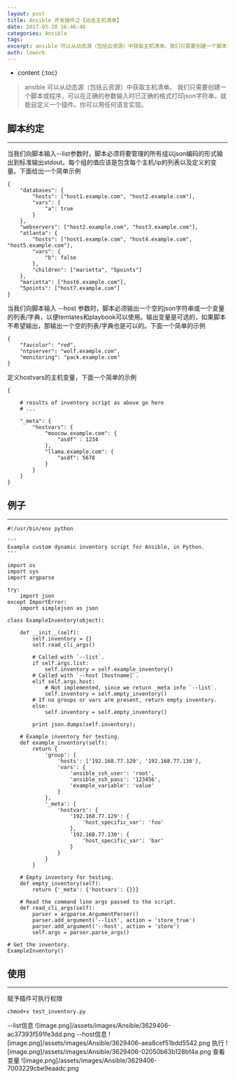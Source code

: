 ```yaml
---
layout: post
title: Ansible 开发插件之【动态主机清单】
date: 2017-05-28 16:46:40
categories: Ansible
tags:
excerpt: ansible 可以从动态源（包括云资源）中获取主机清单。我们只需要创建一个脚本或程序，可以在正确的参数输入时已正确的格式打印json字符串，就...
auth: lework
---
```

* content
{:toc}

>ansible 可以从动态源（包括云资源）中获取主机清单。
我们只需要创建一个脚本或程序，可以在正确的参数输入时已正确的格式打印json字符串，就能自定义一个插件。你可以用任何语言实现。


## 脚本约定
---

当我们向脚本输入--list参数时，脚本必须将要管理的所有组以json编码的形式输出到标准输出stdout。每个组的值应该是包含每个主机/ip的列表以及定义的变量。下面给出一个简单示例
```
{
    "databases": {
        "hosts": ["host1.example.com", "host2.example.com"],
        "vars": {
            "a": true
        }
    },
    "webservers": ["host2.example.com", "host3.example.com"],
    "atlanta": {
        "hosts": ["host1.example.com", "host4.example.com", "host5.example.com"],
        "vars": {
            "b": false
        },
        "children": ["marietta", "5points"]
    },
    "marietta": ["host6.example.com"],
    "5points": ["host7.example.com"]
}
```
当我们向脚本输入 --host <hostname>参数时，脚本必须输出一个空的json字符串或一个变量的列表/字典，以便temlates和playbook可以使用。输出变量是可选的，如果脚本不希望输出，那输出一个空的列表/字典也是可以的。下面一个简单的示例
```
{
    "favcolor": "red",
    "ntpserver": "wolf.example.com",
    "monitoring": "pack.example.com"
}
```

定义hostvars的主机变量，下面一个简单的示例
```
{

    # results of inventory script as above go here
    # ...

    "_meta": {
        "hostvars": {
            "moocow.example.com": {
                "asdf" : 1234
            },
            "llama.example.com": {
                "asdf": 5678
            }
        }
    }
}
```

## 例子
---
```
#!/usr/bin/env python

'''
Example custom dynamic inventory script for Ansible, in Python.
'''

import os
import sys
import argparse

try:
    import json
except ImportError:
    import simplejson as json

class ExampleInventory(object):

    def __init__(self):
        self.inventory = {}
        self.read_cli_args()

        # Called with `--list`.
        if self.args.list:
            self.inventory = self.example_inventory()
        # Called with `--host [hostname]`.
        elif self.args.host:
            # Not implemented, since we return _meta info `--list`.
            self.inventory = self.empty_inventory()
        # If no groups or vars are present, return empty inventory.
        else:
            self.inventory = self.empty_inventory()

        print json.dumps(self.inventory);

    # Example inventory for testing.
    def example_inventory(self):
        return {
            'group': {
                'hosts': ['192.168.77.129', '192.168.77.130'],
                'vars': {
                    'ansible_ssh_user': 'root',
                    'ansible_ssh_pass': '123456',
                    'example_variable': 'value'
                }
            },
            '_meta': {
                'hostvars': {
                    '192.168.77.129': {
                        'host_specific_var': 'foo'
                    },
                    '192.168.77.130': {
                        'host_specific_var': 'bar'
                    }
                }
            }
        }

    # Empty inventory for testing.
    def empty_inventory(self):
        return {'_meta': {'hostvars': {}}}

    # Read the command line args passed to the script.
    def read_cli_args(self):
        parser = argparse.ArgumentParser()
        parser.add_argument('--list', action = 'store_true')
        parser.add_argument('--host', action = 'store')
        self.args = parser.parse_args()

# Get the inventory.
ExampleInventory()
```

## 使用
---

赋予插件可执行权限
```
chmod+x test_inventory.py
```
--list信息
![image.png]/assets/images/Ansible/3629406-ac37393f591fe3dd.png
--host信息
![image.png]/assets/images/Ansible/3629406-aea8cef51bdd5542.png
执行
![image.png]/assets/images/Ansible/3629406-02050b63b128bf4a.png
查看变量
![image.png]/assets/images/Ansible/3629406-7003229cbe9eaadc.png
